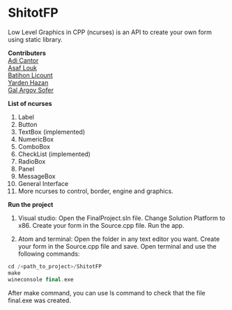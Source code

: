 # ShitotFP
Low Level Graphics in CPP (ncurses) is an API to create your own form using static library.

**Contributers** <br/>
[Adi Cantor](https://github.com/adican12) <br/>
[Asaf Louk](https://github.com/louksky) <br/>
[Batihon Licount](https://github.com/blicount)<br/>
[Yarden Hazan](https://github.com/BiliTheKid) <br/>
[Gal Argov Sofer](https://github.com/SohopGAS)

**List of ncurses** <br/>
1. Label
2. Button
3. TextBox (implemented)
4. NumericBox
5. ComboBox
6. CheckList (implemented)
7. RadioBox
8. Panel
9. MessageBox
10. General Interface
11. More ncurses to control, border, engine and graphics.

**Run the project** <br/>
1. Visual studio:
Open the FinalProject.sln file.
Change Solution Platform to x86.
Create your form in the Source.cpp file.
Run the app.

2. Atom and terminal:
Open the folder in any text editor you want.
Create your form in the Source.cpp file and save.
Open terminal and use the following commands:

```cpp
cd /<path_to_project>/ShitotFP
make
wineconsole final.exe
```

After make command, you can use ls command to check that the file final.exe was created.
